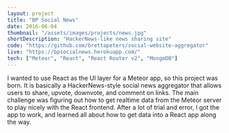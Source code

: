 ```yaml
---
layout: project
title: "BP Social News"
date: 2016-06-04
thumbnail: "/assets/images/projects/news.jpg"
shortDescription: "HackerNews-like news sharing site"
code: "https://github.com/brettapeters/social-website-aggregator"
live: "https://bpsocialnews.herokuapp.com/"
tech: ["Meteor", "React", "React Router v2", "MongoDB"]
---
```


I wanted to use React as the UI layer for a Meteor app, so this project was born. It is basically a HackerNews-style social news aggregator that allows users to share, upvote, downvote, and comment on links. The main challenge was figuring out how to get realtime data from the Meteor server to play nicely with the React frontend. After a lot of trial and error, I got the app to work, and learned all about how to get data into a React app along the way.